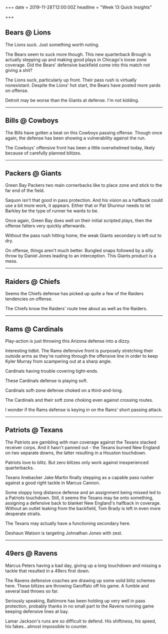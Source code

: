 +++
date = 2019-11-28T12:00:00Z
headline = "Week 13 Quick Insights"

+++
## Bears @ Lions

The Lions suck. Just something worth noting.

The Bears seem to suck more though. This new quarterback Brough is actually stepping up and making good plays in Chicago's loose zone coverage. Did the Bears' defensive backfield come into this match not giving a shit?

The Lions suck, particularly up front. Their pass rush is virtually nonexistant. Despite the Lions' hot start, the Bears have posted more yards on offense.

Detroit may be worse than the Giants at defense. I'm not kidding.

***

## Bills @ Cowboys

The Bills have gotten a beat on this Cowboys passing offense. Though once again, the defense has been showing a vulnerability against the run.

The Cowboys' offensive front has been a little overwhelmed today, likely because of carefully planned blitzes.

***

## Packers @ Giants

Green Bay Packers two main cornerbacks like to place zone and stick to the far end of the field.

Saquon isn't that good in pass protection. And his vision as a halfback could use a bit more work, it appears.  Either that or Pat Shurmur needs to let Barkley be the type of runner he wants to be.

Once again, Green Bay does well on their initial scripted plays, then the offense falters very quickly afterwards.

Without the pass rush hitting home, the weak Giants secondary is left out to dry.

On offense, things aren't much better. Bungled snaps followed by a silly throw by Daniel Jones leading to an interception. This Giants product is a mess.

***

## Raiders @ Chiefs

Seems the Chiefs defense has picked up quite a few of the Raiders tendencies on offense.

The Chiefs know the Raiders' route tree about as well as the Raiders.

***

## Rams @ Cardinals

Play-action is just throwing this Arizona defense into a dizzy.

Interesting tidbit. The Rams defensive front is purposely stretching their outside arms as they're rushing through the offensive line in order to keep Kyler Murray from scampering out at a sharp angle.

Cardinals having trouble covering tight-ends.

These Cardinals defense is playing soft.

Cardinals soft-zone defense choked on a third-and-long.

The Cardinals and their soft zone choking even against crossing routes.

I wonder if the Rams defense is keying in on the Rams' short passing attack.

***

## Patriots @ Texans

The Patriots are gambling with man coverage against the Texans stacked receiver corps. And it hasn't panned out - the Texans burned New England on two separate downs, the latter resulting in a Houston touchdown.

Patriots love to blitz. But zero blitzes only work against inexperienced quarterbacks.

Texans linebacker Jake Martin finally stepping as a capable pass rusher against a good right tackle in Marcus Cannon.

Some sloppy long distance defense and an assignment being missed led to a Patriots touchdown. Still, it seems the Texans may be onto something, assigning a defensive back to blanket New England's halfback in coverage. Without an outlet leaking from the backfield, Tom Brady is left in even more desperate straits.

The Texans may actually have a functioning secondary here.

Deshaun Watson is targeting Johnathan Jones with zest.

***

## 49ers @ Ravens

Marcus Peters having a bad day, giving up a long touchdown and missing a tackle that resulted in a 49ers first down.

The Ravens defensive coaches are drawing up some solid blitz schemes here. These blitzes are throwing Garoffalo off his game. A fumble and several bad throws so far.

Seriously speaking, Baltimore has been holding up very well in pass protection, probably thanks in no small part to the Ravens running game keeping defensive lines at bay.

Lamar Jackson's runs are so difficult to defend. His shiftiness, his speed, his fakes...almost impossible to counter.